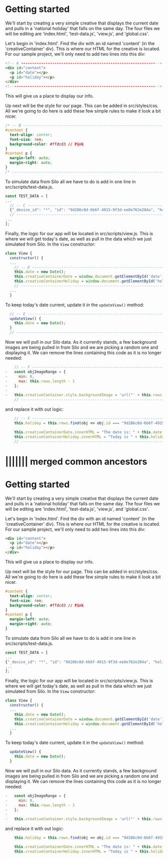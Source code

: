 # Getting started
We'll start by creating a very simple creative that displays the current date and pulls in a 'national holiday' that falls on the same day.
The four files we will be editing are 'index.html', 'test-data.js', 'view.js', and 'global.css'.

Let's begin in 'index.html'. Find the div with an id named 'content' (in the 'creativeContainer' div). This is where our HTML for the creative is located. For our sample project, we'll only need to add two lines into this div:
```html
<!-- A -------------------------------------------------------------->
<div id="content">
  <p id="date"></p>
  <p id="holiday"></p>
</div>
<!------------------------------------------------------------------->
```
This will give us a place to display our info.

Up next will be the style for our page. This can be added in src/styles/css. All we're going to do here is add these few simple rules to make it look a bit nicer.
```css
/* -- B --------------------------------------------------------------------- */
#content {
  text-align: center;
  font-size: 4em;
  background-color: #ffdcd3 // Pink
}
#content p {
  margin-left: auto;
  margin-right: auto;
}
/* -------------------------------------------------------------------------- */
```

To simulate data from Silo all we have to do is add in one line in src/scripts/test-data.js.
```javascript
const TEST_DATA = [
...
  // -- C ----------------------------------------------------------------------
  {"_device_id": "*", "id": "9d286c0d-6b6f-4915-9f3d-ee8e762e204a", "holiday": "National Blueberry Cheesecake Day", "_index": "1", "_update_date": "2016-08-09T19:34:01.477000+00:00"}
  // ---------------------------------------------------------------------------
...
];
```

Finally, the logic for our app will be located in src/scripts/view.js. This is where we will get today's date, as well as pull in the data which we just simulated from Silo. In the `View` constructor:
```javascript
class View {
  constructor() {
  ...
    // -- D --------------------------------------------------------------------
    this.date = new Date();
    this.creativeContainerDate = window.document.getElementById('date');
    this.creativeContainerHoliday = window.document.getElementById('holiday');
    // -------------------------------------------------------------------------
  ...
  }
```

To keep today's date current, update it in the `updateView()` method:
```javascript
  // -- E --------------------------------------------------------------------
  updateView() {
    this.date = new Date();
  }
  // -------------------------------------------------------------------------
```

Now we will pull in our Silo data. As it currently stands, a few background images are being pulled in from Silo and we are picking a random one and displaying it. We can remove the lines containing this code as it is no longer needed:
```javascript
    // -- F --------------------------------------------------------------------
-   const objImageRange = {
-     min: 0,
-     max: this.rows.length - 1
-   };
-
-   this.creativeContainer.style.backgroundImage = 'url("' + this.rows[this.fnRandomImage(objImageRange.min, objImageRange.max)].url + '")';
    // -------------------------------------------------------------------------
```

and replace it with out logic:
```javascript
    // -- F --------------------------------------------------------------------
    this.holiday = this.rows.find(obj => obj.id === "9d286c0d-6b6f-4915-9f3d-ee8e762e204a");

    this.creativeContainerDate.innerHTML = "The date is: " + this.date.toDateString();
    this.creativeContainerHoliday.innerHTML = "Today is " + this.holiday;
    // -------------------------------------------------------------------------
```

||||||| merged common ancestors
=======
# Getting started
We'll start by creating a very simple creative that displays the current date and pulls in a 'national holiday' that falls on the same day.
The four files we will be editing are 'index.html', 'test-data.js', 'view.js', and 'global.css'.

Let's begin in 'index.html'. Find the div with an id named 'content' (in the 'creativeContainer' div). This is where our HTML for the creative is located. For our sample project, we'll only need to add two lines into this div:
```html
<div id="content">
  <p id="date"></p>
  <p id="holiday"></p>
</div>
```
This will give us a place to display our info.

Up next will be the style for our page. This can be added in src/styles/css. All we're going to do here is add these few simple rules to make it look a bit nicer.
```css
#content {
  text-align: center;
  font-size: 4em;
  background-color: #ffdcd3 // Pink
}
#content p {
  margin-left: auto;
  margin-right: auto;
}
```

To simulate data from Silo all we have to do is add in one line in src/scripts/test-data.js.
```javascript
const TEST_DATA = [
...
{"_device_id": "*", "id": "9d286c0d-6b6f-4915-9f3d-ee8e762e204a", "holiday": "National Blueberry Cheesecake Day", "_index": "1", "_update_date": "2016-08-09T19:34:01.477000+00:00"}
...
];
```

Finally, the logic for our app will be located in src/scripts/view.js. This is where we will get today's date, as well as pull in the data which we just simulated from Silo. In the `View` constructor:
```javascript
class View {
  constructor() {
  ...
    this.date = new Date();
    this.creativeContainerDate = window.document.getElementById('date');
    this.creativeContainerHoliday = window.document.getElementById('holiday');
  ...
  }
```

To keep today's date current, update it in the `updateView()` method:
```javascript
  updateView() {
    this.date = new Date();
  }
```

Now we will pull in our Silo data. As it currently stands, a few background images are being pulled in from Silo and we are picking a random one and displaying it. We can remove the lines containing this code as it is no longer needed:
```javascript
-   const objImageRange = {
-     min: 0,
-     max: this.rows.length - 1
-   };
-
-   this.creativeContainer.style.backgroundImage = 'url("' + this.rows[this.fnRandomImage(objImageRange.min, objImageRange.max)].url + '")';
```

and replace it with out logic:
```javascript
    this.holiday = this.rows.find(obj => obj.id === "9d286c0d-6b6f-4915-9f3d-ee8e762e204a");

    this.creativeContainerDate.innerHTML = "The date is: " + this.date.toDateString();
    this.creativeContainerHoliday.innerHTML = "Today is " + this.holiday;
```
